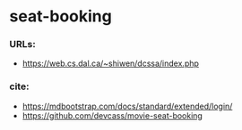 # seat-booking

### URLs: 

- https://web.cs.dal.ca/~shiwen/dcssa/index.php
  
### cite:

 - https://mdbootstrap.com/docs/standard/extended/login/
 - https://github.com/devcass/movie-seat-booking
 
